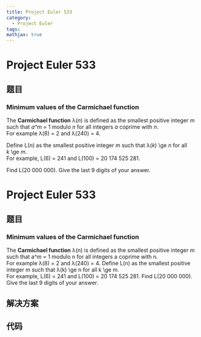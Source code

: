 ```yaml
---
title: Project Euler 533
category:
  - Project Euler
tags:
mathjax: true
---
```

<escape><!-- more --></escape>
    
# Project Euler 533
## 题目
### Minimum values of the Carmichael function


The <b>Carmichael function</b> λ(<var>n</var>) is defined as the smallest positive integer <var>m</var> such that <var>a^m</var> = 1 modulo <var>n</var> for all integers <var>a</var> coprime with <var>n</var>.<br />
For example λ(8) = 2 and λ(240) = 4.

Define L(<var>n</var>) as the smallest positive integer <var>m</var> such that λ(<var>k</var>) \ge <var>n</var> for all <var>k</var> \ge <var>m</var>.<br />
For example, L(6) = 241 and L(100) = 20 174 525 281.

Find L(20 000 000). Give the last 9 digits of your answer.


# Project Euler 533
## 题目
### Minimum values of the Carmichael function

The <b>Carmichael function</b> λ(n) is defined as the smallest positive integer m such that a^m = 1 modulo n for all integers a coprime with n.<br>For example λ(8) = 2 and λ(240) = 4.
Define L(n) as the smallest positive integer m such that λ(k)&nbsp;\ge&nbsp;n for all k&nbsp;\ge&nbsp;m.<br>For example, L(6) = 241 and L(100) = 20 174 525 281.
Find L(20 000 000). Give the last 9 digits of your answer.


## 解决方案


## 代码


